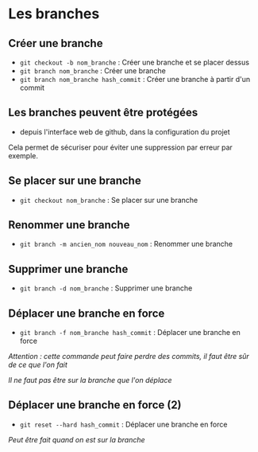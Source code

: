 # Les branches

## Créer une branche

- `git checkout -b nom_branche` : Créer une branche et se placer dessus
- `git branch nom_branche` : Créer une branche
- `git branch nom_branche hash_commit` : Créer une branche à partir d'un commit

## Les branches peuvent être protégées

- depuis l'interface web de github, dans la configuration du projet

Cela permet de sécuriser pour éviter une suppression par erreur par exemple.

## Se placer sur une branche

- `git checkout nom_branche` : Se placer sur une branche

## Renommer une branche

- `git branch -m ancien_nom nouveau_nom` : Renommer une branche

## Supprimer une branche

- `git branch -d nom_branche` : Supprimer une branche

## Déplacer une branche en force 

- `git branch -f nom_branche hash_commit` : Déplacer une branche en force

*Attention : cette commande peut faire perdre des commits, il faut être sûr de ce que l'on fait*

*Il ne faut pas être sur la branche que l'on déplace*

## Déplacer une branche en force (2)

- `git reset --hard hash_commit` : Déplacer une branche en force

*Peut être fait quand on est sur la branche*
